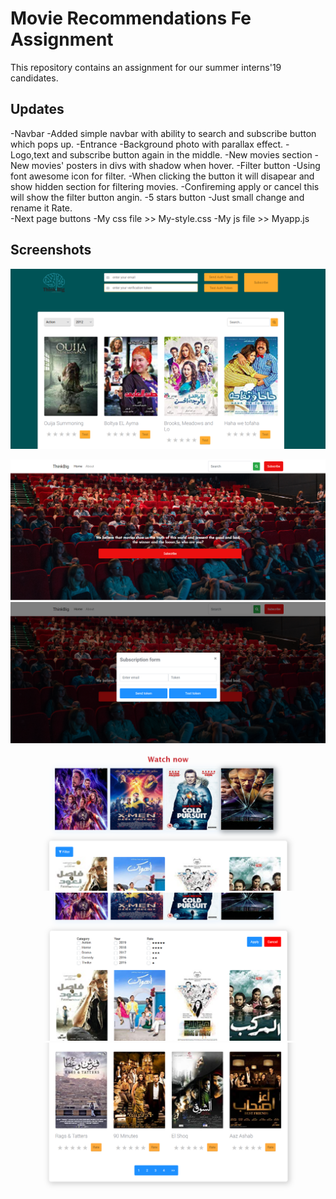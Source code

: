 # Movie Recommendations Fe Assignment
This repository contains an assignment for our summer interns'19 candidates.

## Updates 
-Navbar
  -Added simple navbar with ability to search and subscribe button which pops up.
-Entrance
  -Background photo with parallax effect.
  -Logo,text and subscribe button again in the middle.
-New movies section
  -New movies' posters in divs with shadow when hover.
-Filter button
  -Using font awesome icon for filter.
  -When clicking the button it will disapear and show hidden section for filtering movies.
  -Confireming apply or cancel this will show the filter button angin.
-5 stars button
  -Just small change and rename it Rate.  
-Next page buttons
-My css file >> My-style.css
-My js file >> Myapp.js


## Screenshots 
![alt text](img.png)

![alt text](S(1).png)
![alt text](S(2).png)
![alt text](S(3).png)
![alt text](S(4).png)
![alt text](S(5).png)

